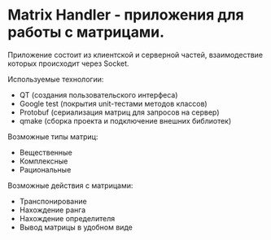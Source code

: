 # Matrix Handler - приложения для работы с матрицами. 
Приложение состоит из клиентской и серверной частей, взаимодествие которых происходит через Socket.

Используемые технологии:
* QT (создания пользовательского интерфеса)
* Google test (покрытия unit-тестами методов классов)
* Protobuf (сериализация матриц для запросов на сервер)
* qmake (сборка проекта и подключение внешних библиотек)

Возможные типы матриц:
* Вещественные
* Комплексные
* Рациональные

Возможные действия с матрицами:
* Транспонирование
* Нахождение ранга
* Нахождение определителя
* Вывод матрицы в удобном виде
